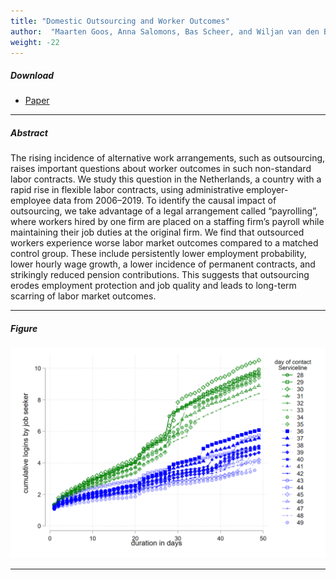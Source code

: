 ```yaml
---
title: "Domestic Outsourcing and Worker Outcomes"
author:  "Maarten Goos, Anna Salomons, Bas Scheer, and Wiljan van den Berge"
weight: -22
---
```


##### Download

+ [Paper](/22.pdf)

---

##### Abstract

The rising incidence of alternative work arrangements, such as outsourcing, raises important questions about worker outcomes in such non-standard labor contracts. We study this question in the Netherlands, a country with a rapid rise in flexible labor contracts, using administrative employer-employee data from 2006–2019. To identify the causal impact of outsourcing, we take advantage of a legal arrangement called “payrolling”, where workers hired by one firm are placed on a staffing firm’s payroll while maintaining their job duties at the original firm. We find that outsourced workers experience worse labor market outcomes compared to a matched control group. These include persistently lower employment probability, lower hourly wage growth, a lower incidence of permanent contracts, and strikingly reduced pension contributions. This suggests that outsourcing erodes employment protection and job quality and leads to long-term scarring of labor market outcomes.

---

##### Figure  

![image](/22-figure.png#center)

---







